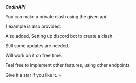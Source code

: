 ***CodinAPI***

You can make a private clash using the given api.

1 example is also provided.

Also added, Setting up discord bot to create a clash.

Still some updates are needed.

Will work on it on free time. 

Feel free to implement other features, using other endpoints.

Give it a star if you like it. ⭐
